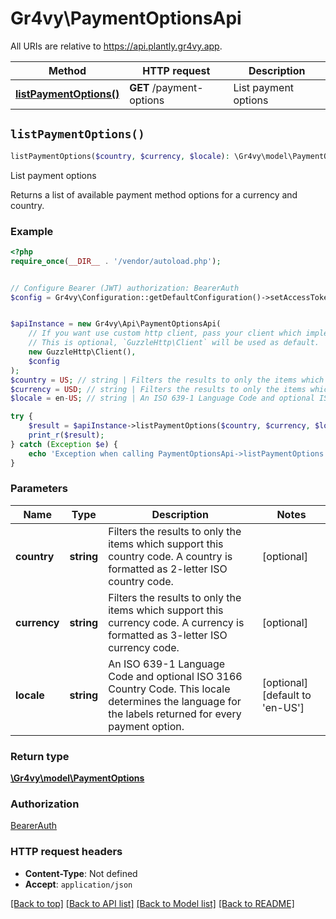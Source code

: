 # Gr4vy\PaymentOptionsApi

All URIs are relative to https://api.plantly.gr4vy.app.

Method | HTTP request | Description
------------- | ------------- | -------------
[**listPaymentOptions()**](PaymentOptionsApi.md#listPaymentOptions) | **GET** /payment-options | List payment options


## `listPaymentOptions()`

```php
listPaymentOptions($country, $currency, $locale): \Gr4vy\model\PaymentOptions
```

List payment options

Returns a list of available payment method options for a currency and country.

### Example

```php
<?php
require_once(__DIR__ . '/vendor/autoload.php');


// Configure Bearer (JWT) authorization: BearerAuth
$config = Gr4vy\Configuration::getDefaultConfiguration()->setAccessToken('YOUR_ACCESS_TOKEN');


$apiInstance = new Gr4vy\Api\PaymentOptionsApi(
    // If you want use custom http client, pass your client which implements `GuzzleHttp\ClientInterface`.
    // This is optional, `GuzzleHttp\Client` will be used as default.
    new GuzzleHttp\Client(),
    $config
);
$country = US; // string | Filters the results to only the items which support this country code. A country is formatted as 2-letter ISO country code.
$currency = USD; // string | Filters the results to only the items which support this currency code. A currency is formatted as 3-letter ISO currency code.
$locale = en-US; // string | An ISO 639-1 Language Code and optional ISO 3166 Country Code. This locale determines the language for the labels returned for every payment option.

try {
    $result = $apiInstance->listPaymentOptions($country, $currency, $locale);
    print_r($result);
} catch (Exception $e) {
    echo 'Exception when calling PaymentOptionsApi->listPaymentOptions: ', $e->getMessage(), PHP_EOL;
}
```

### Parameters

Name | Type | Description  | Notes
------------- | ------------- | ------------- | -------------
 **country** | **string**| Filters the results to only the items which support this country code. A country is formatted as 2-letter ISO country code. | [optional]
 **currency** | **string**| Filters the results to only the items which support this currency code. A currency is formatted as 3-letter ISO currency code. | [optional]
 **locale** | **string**| An ISO 639-1 Language Code and optional ISO 3166 Country Code. This locale determines the language for the labels returned for every payment option. | [optional] [default to &#39;en-US&#39;]

### Return type

[**\Gr4vy\model\PaymentOptions**](../Model/PaymentOptions.md)

### Authorization

[BearerAuth](../../README.md#BearerAuth)

### HTTP request headers

- **Content-Type**: Not defined
- **Accept**: `application/json`

[[Back to top]](#) [[Back to API list]](../../README.md#endpoints)
[[Back to Model list]](../../README.md#models)
[[Back to README]](../../README.md)
